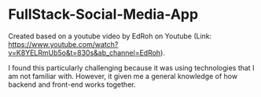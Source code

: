# FullStack-Social-Media-App
 
Created based on a youtube video by EdRoh on Youtube (Link: https://www.youtube.com/watch?v=K8YELRmUb5o&t=830s&ab_channel=EdRoh).

I found this particularly challenging because it was using technologies that I am not familiar with. However, it given me a general knowledge of how backend and front-end works together.